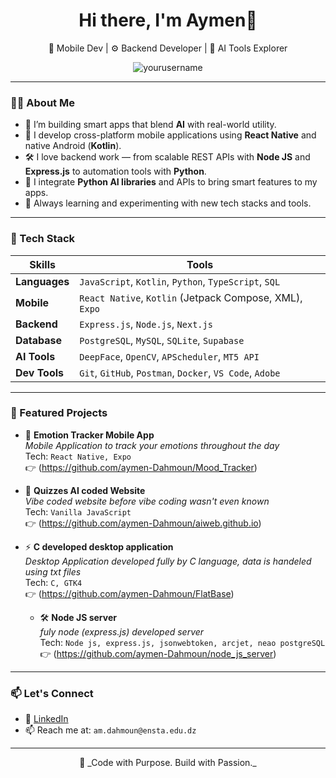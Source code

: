 <h1 align="center">Hi there, I'm Aymen👋</h1>

<p align="center">
  🔭 Mobile Dev | ⚙️ Backend Developer | 🧠 AI Tools Explorer
</p>

<p align="center">
  <img src="https://komarev.com/ghpvc/?username=yourusername&label=Profile%20views&color=0e75b6&style=flat" alt="yourusername" />
</p>

---

### 🧑‍💻 About Me

- 🧱 I’m building smart apps that blend **AI** with real-world utility.
- 📱 I develop cross-platform mobile applications using **React Native** and native Android (**Kotlin**).
- 🛠️ I love backend work — from scalable REST APIs with **Node JS** and **Express.js** to automation tools with **Python**.
- 🤖 I integrate **Python AI libraries** and APIs to bring smart features to my apps.
- 🚀 Always learning and experimenting with new tech stacks and tools.

---

### 🔧 Tech Stack

| Skills            | Tools                                                                         |
|------------------|--------------------------------------------------------------------------------|
| **Languages**    | `JavaScript`, `Kotlin`, `Python`, `TypeScript`, `SQL`                         |
| **Mobile**       | `React Native`, `Kotlin` (Jetpack Compose, XML), `Expo`                       |
| **Backend**      | `Express.js`, `Node.js`, `Next.js`                  |
| **Database**     | `PostgreSQL`, `MySQL`, `SQLite`, `Supabase`                                   |
| **AI Tools**     | `DeepFace`, `OpenCV`, `APScheduler`, `MT5 API`                |
| **Dev Tools**    | `Git`, `GitHub`, `Postman`, `Docker`, `VS Code`, `Adobe`                      |

---

### 🚀 Featured Projects

- 🧠 **Emotion Tracker Mobile App**  
  _Mobile Application to track your emotions throughout the day_  
  Tech: `React Native, Expo`  
  👉 (https://github.com/aymen-Dahmoun/Mood_Tracker)

- 📲 **Quizzes AI coded Website**  
  _Vibe coded website before vibe coding wasn't even known_  
  Tech: `Vanilla JavaScript`  
  👉 (https://github.com/aymen-Dahmoun/aiweb.github.io)

- ⚡ **C developed desktop application**  
  _Desktop Application developed fully by C language, data is handeled using txt files_  
  Tech: `C, GTK4`  
  👉 (https://github.com/aymen-Dahmoun/FlatBase)
  - 🛠️ **Node JS server**  
  _fuly node (express.js) developed server_  
  Tech: `Node js, express.js, jsonwebtoken, arcjet, neao postgreSQL`  
  👉 (https://github.com/aymen-Dahmoun/node_js_server)
---

### 📫 Let's Connect

- 💼 [LinkedIn](https://www.linkedin.com/in/dahmoun-mouaine-aymen-3b8604300/)
- 📫 Reach me at: `am.dahmoun@ensta.edu.dz`
---

<p align="center">
  🚀 _Code with Purpose. Build with Passion._
</p>
